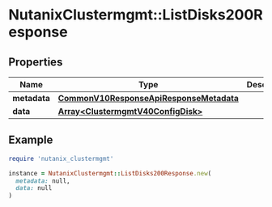 # NutanixClustermgmt::ListDisks200Response

## Properties

| Name | Type | Description | Notes |
| ---- | ---- | ----------- | ----- |
| **metadata** | [**CommonV10ResponseApiResponseMetadata**](CommonV10ResponseApiResponseMetadata.md) |  | [optional] |
| **data** | [**Array&lt;ClustermgmtV40ConfigDisk&gt;**](ClustermgmtV40ConfigDisk.md) |  | [optional] |

## Example

```ruby
require 'nutanix_clustermgmt'

instance = NutanixClustermgmt::ListDisks200Response.new(
  metadata: null,
  data: null
)
```


